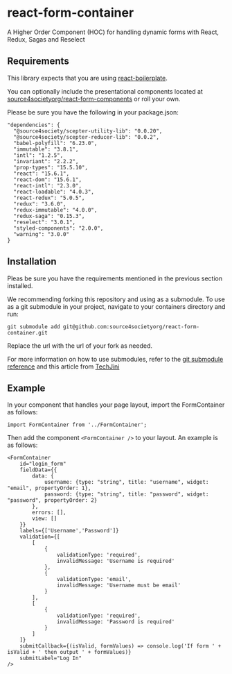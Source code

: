 # react-form-container
A Higher Order Component (HOC) for handling dynamic forms with React, Redux, Sagas and Reselect

## Requirements

This library expects that you are using [react-boilerplate](https://github.com/react-boilerplate/react-boilerplate). 

You can optionally include the presentational components located at [source4societyorg/react-form-components](https://github.com/source4societyorg/react-form-components) or roll your own. 

Please be sure you have the following in your package.json:

    "dependencies": {
      "@source4society/scepter-utility-lib": "0.0.20",
      "@source4society/scepter-reducer-lib": "0.0.2",
      "babel-polyfill": "6.23.0",
      "immutable": "3.8.1",
      "intl": "1.2.5",
      "invariant": "2.2.2",
      "prop-types": "15.5.10",
      "react": "15.6.1",
      "react-dom": "15.6.1",
      "react-intl": "2.3.0",
      "react-loadable": "4.0.3",
      "react-redux": "5.0.5",
      "redux": "3.6.0",
      "redux-immutable": "4.0.0",
      "redux-saga": "0.15.3",
      "reselect": "3.0.1",
      "styled-components": "2.0.0",
      "warning": "3.0.0"
    }

## Installation

Pleas be sure you have the requirements mentioned in the previous section installed.

We recommending forking this repository and using as a submodule. To use as a git submodule in your project, navigate to your containers directory and run:

    git submodule add git@github.com:source4societyorg/react-form-container.git

Replace the url with the url of your fork as needed.

For more information on how to use submodules, refer to the [git submodule reference](https://git-scm.com/docs/git-submodule) and this article from [TechJini](http://www.techjini.com/blog/working-with-git-submodules/)

## Example

In your component that handles your page layout, import the FormContainer as follows:

    import FormContainer from '../FormContainer';

Then add the component `<FormContainer />` to your layout. An example is as follows:

    <FormContainer 
        id="login_form" 
        fieldData={{
            data: {
                username: {type: "string", title: "username", widget: "email", propertyOrder: 1},
                password: {type: "string", title: "password", widget: "password", propertyOrder: 2}
            },
            errors: [],
            view: []
        }}
        labels={['Username','Password']}
        validation={[
            [
                {
                    validationType: 'required',
                    invalidMessage: 'Username is required'                        
                },
                {
                    validationType: 'email',
                    invalidMessage: 'Username must be email'
                }
            ],
            [
                {
                    validationType: 'required',
                    invalidMessage: 'Password is required'
                }
            ]
        ]} 
        submitCallback={(isValid, formValues) => console.log('If form ' + isValid + ' then output ' + formValues)}
        submitLabel="Log In"
    />

